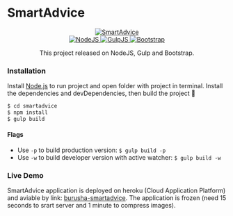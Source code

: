 # SmartAdvice

<div align="center">
  <a href="https://burusha-smartadvice.herokuapp.com/">
    <img src="https://user-images.githubusercontent.com/28712079/34179386-be1d2614-e51b-11e7-8df4-b3684578fad3.jpg" alt="SmartAdvice" />
  </a>
  <br />
  <a href="https://nodejs.org">
    <img src="https://user-images.githubusercontent.com/28712079/33223427-503c6844-d170-11e7-9b5f-c8fa114698d0.png" alt="NodeJS" />
  </a>
  <a href="https://gulpjs.com/">
    <img src="https://user-images.githubusercontent.com/28712079/33223425-4ff77aae-d170-11e7-891a-7aa37431f86a.png" alt="GulpJS" />
  </a>
  <a href="https://getbootstrap.com/">
    <img src="https://user-images.githubusercontent.com/28712079/34178924-f6fe45fa-e519-11e7-9449-4e7f76355b03.jpg" alt="Bootstrap" />
  </a>

  <p>This project released on NodeJS, Gulp and Bootstrap.</p>
</div>


### Installation

Install [Node.js](https://nodejs.org/) to run project and open folder with project in terminal. Install the dependencies and devDependencies, then build the project :rocket:
```sh
$ cd smartadvice
$ npm install
$ gulp build
```

#### Flags
* Use `-p` to build production version: `$ gulp build -p`
* Use `-w` to build developer version with active watcher: `$ gulp build -w`

### Live Demo
SmartAdvice application is deployed on heroku (Cloud Application Platform) and aviable by link: [burusha-smartadvice](https://burusha-smartadvice.herokuapp.com/). The application is frozen (need 15 seconds to srart server and 1 minute to compress images).
